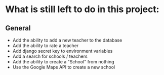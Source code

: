 # What is still left to do in this project:

## General
- Add the ability to add a new teacher to the database
- Add the ability to rate a teacher
- Add django secret key to environment variables
- Add a search for schools / teachers
- Add the ability to create a "School" from nothing
- Use the Google Maps API to create a new school